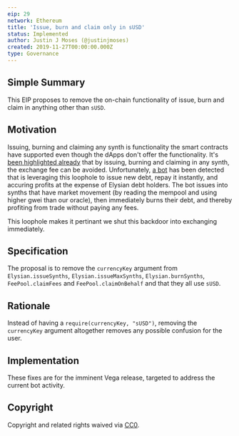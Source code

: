 ```yaml
---
eip: 29
network: Ethereum
title: 'Issue, burn and claim only in sUSD'
status: Implemented
author: Justin J Moses (@justinjmoses)
created: 2019-11-27T00:00:00.000Z
type: Governance
---
```


<!--You can leave these HTML comments in your merged EIP and delete the visible duplicate text guides, they will not appear and may be helpful to refer to if you edit it again. This is the suggested template for new EIPs. Note that an EIP number will be assigned by an editor. When opening a pull request to submit your EIP, please use an abbreviated title in the filename, `eip-draft_title_abbrev.md`. The title should be 44 characters or less.-->

## Simple Summary

<!--"If you can't explain it simply, you don't understand it well enough." Provide a simplified and layman-accessible explanation of the EIP.-->

This EIP proposes to remove the on-chain functionality of issue, burn and claim in anything other than `sUSD`.

## Motivation

<!--The motivation is critical for EIPs that want to change Elysian. It should clearly explain why the existing protocol specification is inadequate to address the problem that the EIP solves. EIP submissions without sufficient motivation may be rejected outright.-->

Issuing, burning and claiming any synth is functionality the smart contracts have supported even though the dApps don't offer the functionality. It's [been highlighted already](https://github.com/elysianDAO/synthetix/issues/311) that by issuing, burning and claiming in any synth, the exchange fee can be avoided. Unfortunately, [a bot](https://etherscan.io/address/0xc0fb2a3be460a9a027ab55b947f8461402284f7d) has been detected that is leveraging this loophole to issue new debt, repay it instantly, and accuring profits at the expense of Elysian debt holders. The bot issues into synths that have market movement (by reading the mempool and using higher gwei than our oracle), then immediately burns their debt, and thereby profiting from trade without paying any fees.

This loophole makes it pertinant we shut this backdoor into exchanging immediately.

## Specification

<!--The technical specification should describe the syntax and semantics of any new feature.-->

The proposal is to remove the `currencyKey` argument from `Elysian.issueSynths`, `Elysian.issueMaxSynths`, `Elysian.burnSynths`, `FeePool.claimFees` and `FeePool.claimOnBehalf` and that they all use `sUSD`.

## Rationale

<!--The rationale fleshes out the specification by describing what motivated the design and why particular design decisions were made. It should describe alternate designs that were considered and related work, e.g. how the feature is supported in other languages. The rationale may also provide evidence of consensus within the community, and should discuss important objections or concerns raised during discussion.-->

Instead of having a `require(currencyKey, "sUSD")`, removing the `currencyKey` argument altogether removes any possible confusion for the user.

## Implementation

<!--The implementations must be completed before any EIP is given status "Implemented", but it need not be completed before the EIP is "Approved". While there is merit to the approach of reaching consensus on the specification and rationale before writing code, the principle of "rough consensus and running code" is still useful when it comes to resolving many discussions of API details.-->

These fixes are for the imminent Vega release, targeted to address the current bot activity.

## Copyright

Copyright and related rights waived via [CC0](https://creativecommons.org/publicdomain/zero/1.0/).